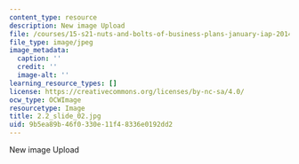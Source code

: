 ```yaml
---
content_type: resource
description: New image Upload
file: /courses/15-s21-nuts-and-bolts-of-business-plans-january-iap-2014/9b5ea89b46f0330e11f48336e0192dd2_2.2_slide_02.jpg
file_type: image/jpeg
image_metadata:
  caption: ''
  credit: ''
  image-alt: ''
learning_resource_types: []
license: https://creativecommons.org/licenses/by-nc-sa/4.0/
ocw_type: OCWImage
resourcetype: Image
title: 2.2_slide_02.jpg
uid: 9b5ea89b-46f0-330e-11f4-8336e0192dd2
---
```

New image Upload